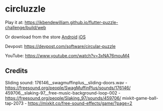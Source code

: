 # circluzzle

Play it at: https://ikbendewilliam.github.io/flutter-puzzle-challenge/build/web

Or download from the store [Android](https://play.google.com/store/apps/details?id=be.wive.circluzzle) [iOS](https://apps.apple.com/us/app/circluzzle/id1611980790)

Devpost: https://devpost.com/software/circular-puzzle

YouTube: https://www.youtube.com/watch?v=3xNA76mouM4

## Credits
Sliding sound: 176146__swagmuffinplus__sliding-doors.wav - https://freesound.org/people/SwagMuffinPlus/sounds/176146/
459706__slaking-97__free-music-background-loop-002 - https://freesound.org/people/Slaking_97/sounds/459706/
mixkit-game-ball-tap-2073 - https://mixkit.co/free-sound-effects/game/?page=2
